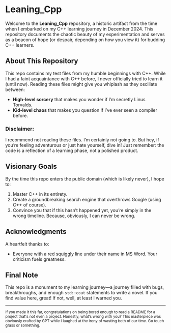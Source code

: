 # Leaning_Cpp

Welcome to the **Leaning_Cpp** repository, a historic artifact from the time when I embarked on my C++ learning journey in December 2024. This repository documents the chaotic beauty of my experimentation and serves as a beacon of hope (or despair, depending on how you view it) for budding C++ learners.

## About This Repository

This repo contains my test files from my humble beginnings with C++. While I had a faint acquaintance with C++ before, I never officially tried to learn it (until now). Reading these files might give you whiplash as they oscillate between:

- **High-level sorcery** that makes you wonder if I’m secretly Linus Torvalds.
- **Kid-level chaos** that makes you question if I’ve ever seen a compiler before.

### Disclaimer:
I recommend not reading these files. I’m certainly not going to. But hey, if you’re feeling adventurous or just hate yourself, dive in! Just remember: the code is a reflection of a learning phase, not a polished product.

## Visionary Goals

By the time this repo enters the public domain (which is likely never), I hope to:

1. Master C++ in its entirety.
2. Create a groundbreaking search engine that overthrows Google (using C++ of course).
3. Convince you that if this hasn’t happened yet, you’re simply in the wrong timeline. Because, obviously, I can never be wrong.

## Acknowledgments

A heartfelt thanks to:
- Everyone with a red squiggly line under their name in MS Word. Your criticism fuels greatness.

## Final Note

This repo is a monument to my learning journey—a journey filled with bugs, breakthroughs, and enough `std::cout` statements to write a novel. If you find value here, great! If not, well, at least I warned you.

---

<sub>If you made it this far, congratulations on being bored enough to read a README for a project that's not even a project. Honestly, what’s wrong with you? This masterpiece was obviously crafted by GPT while I laughed at the irony of wasting both of our time. Go touch grass or something.</sub>
